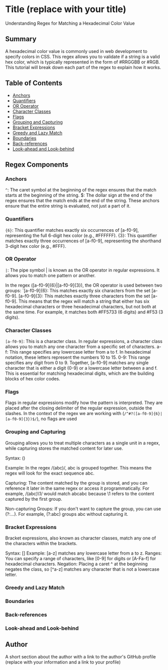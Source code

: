 # Title (replace with your title)

Understanding Regex for Matching a Hexadecimal Color Value

## Summary

A hexadecimal color value is commonly used in web development to specify colors in CSS. This regex allows you to validate if a string is a valid hex color, which is typically represented in the form of #RRGGBB or #RGB. This tutorial will break down each part of the regex to explain how it works.

## Table of Contents

- [Anchors](#anchors)
- [Quantifiers](#quantifiers)
- [OR Operator](#or-operator)
- [Character Classes](#character-classes)
- [Flags](#flags)
- [Grouping and Capturing](#grouping-and-capturing)
- [Bracket Expressions](#bracket-expressions)
- [Greedy and Lazy Match](#greedy-and-lazy-match)
- [Boundaries](#boundaries)
- [Back-references](#back-references)
- [Look-ahead and Look-behind](#look-ahead-and-look-behind)

## Regex Components

### Anchors
`^`: The caret symbol at the beginning of the regex ensures that the match starts at the beginning of the string.
$: The dollar sign at the end of the regex ensures that the match ends at the end of the string.
These anchors ensure that the entire string is evaluated, not just a part of it.


### Quantifiers

`{6}`: This quantifier matches exactly six occurrences of [a-f0-9], representing the full 6-digit hex color (e.g., #FFFFFF).
{3}: This quantifier matches exactly three occurrences of [a-f0-9], representing the shorthand 3-digit hex color (e.g., #FFF).

### OR Operator
`|`: The pipe symbol | is known as the OR operator in regular expressions. It allows you to match one pattern or another.

In the regex ([a-f0-9]{6}|[a-f0-9]{3}), the OR operator is used between two groups:
`[a-f0-9]{6}: This matches exactly six characters from the set [a-f0-9].
[a-f0-9]{3}: This matches exactly three characters from the set [a-f0-9].
This means that the regex will match a string that either has six hexadecimal characters or three hexadecimal characters, but not both at the same time. For example, it matches both #FF5733 (6 digits) and #F53 (3 digits).

### Character Classes

`[a-f0-9]`: This is a character class. In regular expressions, a character class allows you to match any one character from a specific set of characters.
a-f: This range specifies any lowercase letter from a to f. In hexadecimal notation, these letters represent the numbers 10 to 15.
0-9: This range specifies any digit from 0 to 9.
Together, [a-f0-9] matches any single character that is either a digit (0-9) or a lowercase letter between a and f. This is essential for matching hexadecimal digits, which are the building blocks of hex color codes.

### Flags
Flags in regular expressions modify how the pattern is interpreted. They are placed after the closing delimiter of the regular expression, outside the slashes. In the context of the regex we are working with (`/^#?([a-f0-9]{6}|[a-f0-9]{3})$/`), no flags are used

### Grouping and Capturing
Grouping allows you to treat multiple characters as a single unit in a regex, while capturing stores the matched content for later use.

Syntax: ()

Example: In the regex /(abc)/, abc is grouped together. This means the regex will look for the exact sequence abc.

Capturing: The content matched by the group is stored, and you can reference it later in the same regex or access it programmatically. For example, /(abc)\1/ would match abcabc because \1 refers to the content captured by the first group.

Non-capturing Groups: If you don't want to capture the group, you can use (?:...). For example, (?:abc) groups abc without capturing it.


### Bracket Expressions
Bracket expressions, also known as character classes, match any one of the characters within the brackets.

Syntax: []
Example: [a-z] matches any lowercase letter from a to z.
Ranges: You can specify a range of characters, like [0-9] for digits or [A-Fa-f] for hexadecimal characters.
Negation: Placing a caret ^ at the beginning negates the class, so [^a-z] matches any character that is not a lowercase letter.

### Greedy and Lazy Match


### Boundaries

### Back-references

### Look-ahead and Look-behind

## Author

A short section about the author with a link to the author's GitHub profile (replace with your information and a link to your profile)
